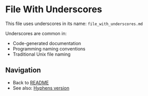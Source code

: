 # File With Underscores

This file uses underscores in its name: `file_with_underscores.md`

Underscores are common in:
- Code-generated documentation
- Programming naming conventions
- Traditional Unix file naming

## Navigation

- Back to [README](./README.md)
- See also: [Hyphens version](./file-with-hyphens.md)
